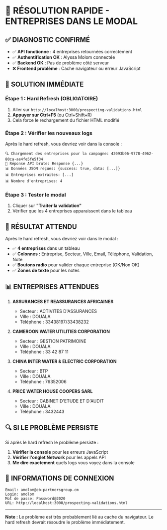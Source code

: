 # 🚀 RÉSOLUTION RAPIDE - ENTREPRISES DANS LE MODAL

## ✅ **DIAGNOSTIC CONFIRMÉ**

- ✅ **API fonctionne** : 4 entreprises retournées correctement
- ✅ **Authentification OK** : Alyssa Molom connectée
- ✅ **Backend OK** : Pas de problème côté serveur
- ❌ **Frontend problème** : Cache navigateur ou erreur JavaScript

## 🔧 **SOLUTION IMMÉDIATE**

### **Étape 1 : Hard Refresh (OBLIGATOIRE)**
1. Aller sur `http://localhost:3000/prospecting-validations.html`
2. **Appuyer sur Ctrl+F5** (ou Ctrl+Shift+R)
3. Cela force le rechargement du fichier HTML modifié

### **Étape 2 : Vérifier les nouveaux logs**
Après le hard refresh, vous devriez voir dans la console :
```
🔍 Chargement des entreprises pour la campagne: 42093b06-9778-4962-80ca-ae4fe5fe5f34
📡 Réponse API brute: Response {...}
📊 Données JSON reçues: {success: true, data: [...]}
📊 Entreprises extraites: [...]
📊 Nombre d'entreprises: 4
```

### **Étape 3 : Tester le modal**
1. Cliquer sur **"Traiter la validation"**
2. Vérifier que les 4 entreprises apparaissent dans le tableau

## 🎯 **RÉSULTAT ATTENDU**

Après le hard refresh, vous devriez voir dans le modal :
- ✅ **4 entreprises** dans un tableau
- ✅ **Colonnes :** Entreprise, Secteur, Ville, Email, Téléphone, Validation, Note
- ✅ **Boutons radio** pour valider chaque entreprise (OK/Non OK)
- ✅ **Zones de texte** pour les notes

## 📊 **ENTREPRISES ATTENDUES**

1. **ASSURANCES ET REASSURANCES AFRICAINES**
   - Secteur : ACTIVITES D'ASSURANCES
   - Ville : DOUALA
   - Téléphone : 33438197/33438232

2. **CAMEROON WATER UTILITIES CORPORATION**
   - Secteur : GESTION PATRIMOINE
   - Ville : DOUALA
   - Téléphone : 33 42 87 11

3. **CHINA INTER WATER & ELECTRIC CORPORATION**
   - Secteur : BTP
   - Ville : DOUALA
   - Téléphone : 76352006

4. **PRICE WATER HOUSE COOPERS SARL**
   - Secteur : CABINET D'ETUDE ET D'AUDIT
   - Ville : DOUALA
   - Téléphone : 3432443

## 🔍 **SI LE PROBLÈME PERSISTE**

Si après le hard refresh le problème persiste :

1. **Vérifier la console** pour les erreurs JavaScript
2. **Vérifier l'onglet Network** pour les appels API
3. **Me dire exactement** quels logs vous voyez dans la console

## 📝 **INFORMATIONS DE CONNEXION**

```
Email: amolom@eb-partnersgroup.cm
Login: amolom
Mot de passe: Password@2020
URL: http://localhost:3000/prospecting-validations.html
```

---

**Note :** Le problème est très probablement lié au cache du navigateur. Le hard refresh devrait résoudre le problème immédiatement.
